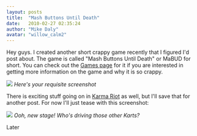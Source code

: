 ```yaml
---
layout: posts
title:  "Mash Buttons Until Death"
date:   2010-02-27 02:35:24
author: "Mike Daly"
avatar: "willow_calm2"
---
```

Hey guys. I created another short crappy game recently that I figured I'd post about. The game is called &quot;Mash Buttons Until Death&quot; or MaBUD for short. You can check out the [Games page](/games/mash-buttons-until-death.html) for it if you are interested in getting more information on the game and why it is so crappy.

![](https://content.duelingmonkeys.com/games/mabud/mabud500.png)
_Here's your requisite screenshot_


There is exciting stuff going on in [Karma Riot](/games/karma-riot-v1.html) as well, but I'll save that for another post. For now I'll just tease with this screenshot:

![](https://content.duelingmonkeys.com/filespace/mike/karmariot_earlybuild10.png)
_Ooh, new stage! Who's driving those other Karts?_


Later
